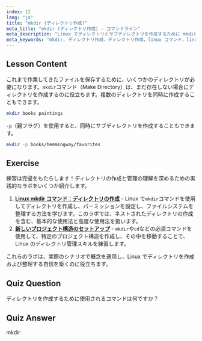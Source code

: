 ```yaml
---
index: 12
lang: "ja"
title: "mkdir (ディレクトリ作成)"
meta_title: "mkdir (ディレクトリ作成) - コマンドライン"
meta_description: "Linux でディレクトリとサブディレクトリを作成するために mkdir コマンドを使用する方法を学びます。この初心者向けのチュートリアルは、ファイルを効率的に整理するのに役立ちます。"
meta_keywords: "mkdir, ディレクトリ作成，ディレクトリ作成，linux コマンド，linux チュートリアル，初心者 linux, linux ガイド"
---
```


## Lesson Content

これまで作業してきたファイルを保存するために、いくつかのディレクトリが必要になります。`mkdir`コマンド（Make Directory）は、まだ存在しない場合にディレクトリを作成するのに役立ちます。複数のディレクトリを同時に作成することもできます。

```bash
mkdir books paintings
```

`-p`（親フラグ）を使用すると、同時にサブディレクトリを作成することもできます。

```bash
mkdir -p books/hemmingway/favorites
```

## Exercise

練習は完璧をもたらします！ディレクトリの作成と管理の理解を深めるための実践的なラボをいくつか紹介します。

1. **[Linux mkdir コマンド：ディレクトリの作成](https://labex.io/ja/labs/linux-linux-mkdir-command-directory-creating-209739)** - Linux で`mkdir`コマンドを使用してディレクトリを作成し、パーミッションを設定し、ファイルシステムを整理する方法を学びます。このラボでは、ネストされたディレクトリの作成を含む、基本的な使用法と高度な使用法を扱います。
2. **[新しいプロジェクト構造のセットアップ](https://labex.io/ja/labs/linux-setting-up-a-new-project-structure-387859)** - `mkdir`や`cd`などの必須コマンドを使用して、特定のプロジェクト構造を作成し、その中を移動することで、Linux のディレクトリ管理スキルを練習します。

これらのラボは、実際のシナリオで概念を適用し、Linux でディレクトリを作成および整理する自信を築くのに役立ちます。

## Quiz Question

ディレクトリを作成するために使用されるコマンドは何ですか？

## Quiz Answer

mkdir
